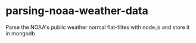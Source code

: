 # parsing-noaa-weather-data
Parse the NOAA's public weather normal flat-filtes with node.js and store it in mongodb
